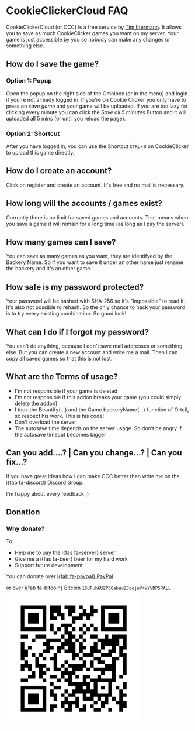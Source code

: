 # CookieClickerCloud FAQ
CookieClickerCloud (or CCC) is a free service by [Tim Ittermann](https://timia2109.com). It allows you to save as much CookieClicker games you want on my server. Your game is just accessible by you so nobody can make any changes or something else.

## How do I save the game?
### Option 1: Popup
Open the popup on the right side of the Omnibox (or in the menu) and login if you're not already logged in. If you're on Cookie Clicker you only have to press on _save game_ and your game will be uploaded. If you are too lazy for clicking every minute you can click the _Save all 5 minutes_ Button and it will uploaded all 5 mins (or until you reload the page).
### Option 2: Shortcut
After you have logged in, you can use the Shortcut `CTRL`+`U` on CookieClicker to upload this game directly.

## How do I create an account?
Click on register and create an account. It's free and no mail is necessary.

## How long will the accounts / games exist?
Currently there is no limit for saved games and accounts. That means when you save a game it will remain for a long time (as long as I pay the server). 

## How many games can I save?
You can save as many games as you want, they are identifyed by the Backery Name. So if you want to save it under an other name just rename the backery and it's an other game.

## How safe is my password protected?
Your password will be hashed with SHA-256 so it's "impossible" to read it. It's also not possible to rehash. So the only chance to hack your password is to try every existing combination. So good luck!

## What can I do if I forgot my password?
You can't do anything, because I don't save mail addresses or something else. But you can create a new account and write me a mail. Then I can copy all saved games so that this is not lost.

## What are the Terms of usage?
 - I'm not responsible if your game is deleted
 - I'm not responsible if this addon breaks your game (you could simply delete the addon)
 - I took the Beautify(…) and the Game.backeryName(…) function of Orteil, so respect his work. This is his code!
 - Don't overload the server
 - The autosave time depends on the server usage. So don’t be angry if the autosave timeout becomes bigger

## Can you add....? | Can you change...? | Can you fix...?
If you have great ideas how I can make CCC better then write me on the [i{fab fa-discord} Discord Group](https://discord.gg/Ww6b3d5).

I'm happy about every feedback :)

## Donation
### Why donate?

To:
 - Help me to pay the i{fas fa-server} server
 - Give me a i{fas fa-beer} beer for my hard work
 - Support future development

You can donate over [i{fab fa-paypal} PayPal](https://paypal.me/timia2109)

or over i{fab fa-bitcoin} Bitcoin ```15UFuh6UZP3GabWvZJcojuY4VYVDPSRALL```
![BitCoin QR](btc_qr.jpg)
